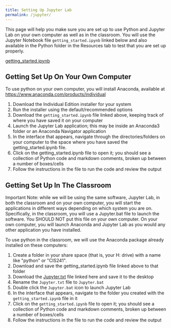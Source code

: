 ```yaml
---
title: Setting Up Jupyter Lab
permalink: /jupyter/
---
```


This page will help you make sure you are set up to use Python and Jupyter Lab on your own computer as well as in the classroom. You will use the Jupyter Notebook file `getting_started.ipynb` linked below and also available in the Python folder in the Resources tab to test that you are set up properly.

[getting_started.ipynb](http://104.131.179.70/hub/user-redirect/git-pull?repo=https%3A%2F%2Fgithub.com%2Fjrladd%2Fdata-workshops&branch=main&urlpath=lab%2Ftree%2Fdata-workshops%2F00_getting_started.ipynb)

## Getting Set Up On Your Own Computer

To use python on your own computer, you will install Anaconda, available at https://www.anaconda.com/products/individual

1. Download the Individual Edition installer for your system
2. Run the installer using the default/recommended options
3. Download the `getting_started.ipynb` file linked above, keeping track of where you have saved it on your computer
4. Launch the Jupyter Lab application; this may be inside an Anaconda3 folder or an Anaconda Navigator application
5. In the interface that appears, navigate through the directories/folders on your computer to the space where you have saved the getting_started.ipynb file.
6. Click on the getting_started.ipynb file to open it; you should see a collection of Python code and markdown comments, broken up between a number of boxes/cells
7. Follow the instructions in the file to run the code and review the output

## Getting Set Up In The Classroom

Important Note: while we will be using the same software, Jupyter Lab, in both the classroom and on your own computer, you will start the applications in different ways depending on which system you are on. Specifically, in the classroom, you will use a Jupyter.bat file to launch the software. You SHOULD NOT put this file on your own computer. On your own computer, you will launch Anaconda and Jupyter Lab as you would any other application you have installed.

To use python in the classroom, we will use the Anaconda package already installed on these computers:

1. Create a folder in your share space (that is, your H: drive) with a name like "python" or "CIS241".
2. Download and save the getting_started.ipynb file linked above to that folder
3. Download the <a href="/CIS241/resources/Jupyter.txt" download>Jupyter.txt</a> file linked here and save it to the desktop
4. Rename the `Jupyter.txt` file to `Jupyter.bat`
5. Double click the `Jupyter.bat` icon to launch Jupyter Lab
6. In the interface that appears, navigate to the folder you created with the `getting_started.ipynb` file in it
7. Click on the `getting_started.ipynb` file to open it; you should see a collection of Python code and markdown comments, broken up between a number of boxes/cells
8. Follow the instructions in the file to run the code and review the output
